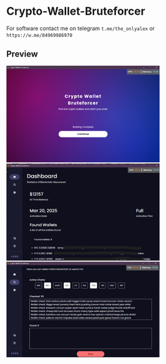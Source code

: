 # Crypto-Wallet-Bruteforcer

For software contact me on telegram `t.me/the_onlyalex` or `https://w.me/84969986970`

## Preview
<img src="assets/preview_1.png" width="400" />
<img src="assets/preview_2.png" width="400" />
<img src="assets/preview_3.png" width="400" />
